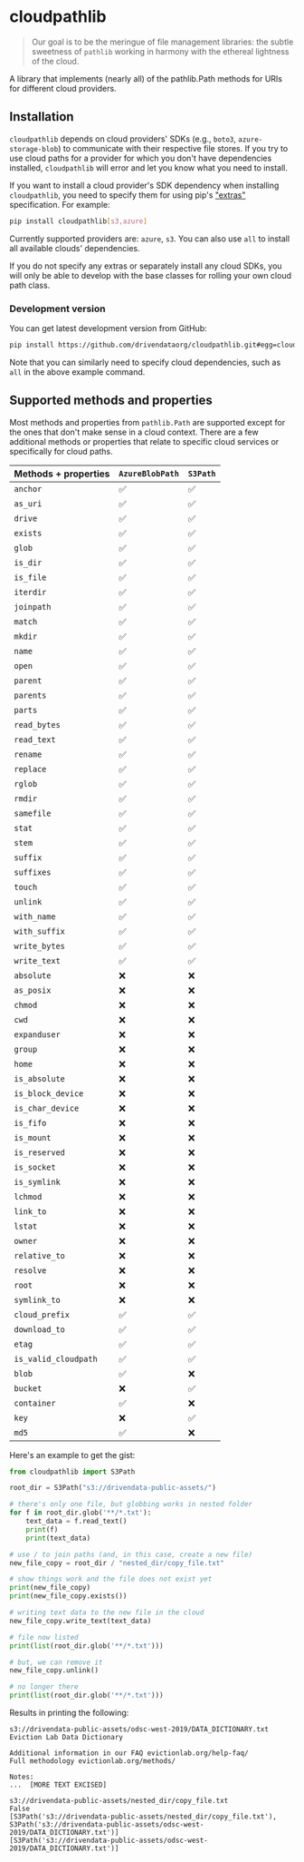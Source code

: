# cloudpathlib

> Our goal is to be the meringue of file management libraries: the subtle sweetness of `pathlib` working in harmony with the ethereal lightness of the cloud.

A library that implements (nearly all) of the pathlib.Path methods for URIs for different cloud providers.

## Installation

`cloudpathlib` depends on cloud providers' SDKs (e.g., `boto3`, `azure-storage-blob`) to communicate with their respective file stores. If you try to use cloud paths for a provider for which you don't have dependencies installed, `cloudpathlib` will error and let you know what you need to install.

If you want to install a cloud provider's SDK dependency when installing `cloudpathlib`, you need to specify them for using pip's ["extras"](https://packaging.python.org/tutorials/installing-packages/#installing-setuptools-extras) specification. For example:

```bash
pip install cloudpathlib[s3,azure]
```

Currently supported providers are: `azure`, `s3`. You can also use `all` to install all available clouds' dependencies.

If you do not specify any extras or separately install any cloud SDKs, you will only be able to develop with the base classes for rolling your own cloud path class.

### Development version

You can get latest development version from GitHub:

```bash
pip install https://github.com/drivendataorg/cloudpathlib.git#egg=cloudpathlib[all]
```

Note that you can similarly need to specify cloud dependencies, such as `all` in the above example command.

## Supported methods and properties

Most methods and properties from `pathlib.Path` are supported except for the ones that don't make sense in a cloud context. There are a few additional methods or properties that relate to specific cloud services or specifically for cloud paths.

| Methods + properties   | `AzureBlobPath`   | `S3Path`   |
|:-----------------------|:------------------|:-----------|
| `anchor`               | ✅                | ✅         |
| `as_uri`               | ✅                | ✅         |
| `drive`                | ✅                | ✅         |
| `exists`               | ✅                | ✅         |
| `glob`                 | ✅                | ✅         |
| `is_dir`               | ✅                | ✅         |
| `is_file`              | ✅                | ✅         |
| `iterdir`              | ✅                | ✅         |
| `joinpath`             | ✅                | ✅         |
| `match`                | ✅                | ✅         |
| `mkdir`                | ✅                | ✅         |
| `name`                 | ✅                | ✅         |
| `open`                 | ✅                | ✅         |
| `parent`               | ✅                | ✅         |
| `parents`              | ✅                | ✅         |
| `parts`                | ✅                | ✅         |
| `read_bytes`           | ✅                | ✅         |
| `read_text`            | ✅                | ✅         |
| `rename`               | ✅                | ✅         |
| `replace`              | ✅                | ✅         |
| `rglob`                | ✅                | ✅         |
| `rmdir`                | ✅                | ✅         |
| `samefile`             | ✅                | ✅         |
| `stat`                 | ✅                | ✅         |
| `stem`                 | ✅                | ✅         |
| `suffix`               | ✅                | ✅         |
| `suffixes`             | ✅                | ✅         |
| `touch`                | ✅                | ✅         |
| `unlink`               | ✅                | ✅         |
| `with_name`            | ✅                | ✅         |
| `with_suffix`          | ✅                | ✅         |
| `write_bytes`          | ✅                | ✅         |
| `write_text`           | ✅                | ✅         |
| `absolute`             | ❌                | ❌         |
| `as_posix`             | ❌                | ❌         |
| `chmod`                | ❌                | ❌         |
| `cwd`                  | ❌                | ❌         |
| `expanduser`           | ❌                | ❌         |
| `group`                | ❌                | ❌         |
| `home`                 | ❌                | ❌         |
| `is_absolute`          | ❌                | ❌         |
| `is_block_device`      | ❌                | ❌         |
| `is_char_device`       | ❌                | ❌         |
| `is_fifo`              | ❌                | ❌         |
| `is_mount`             | ❌                | ❌         |
| `is_reserved`          | ❌                | ❌         |
| `is_socket`            | ❌                | ❌         |
| `is_symlink`           | ❌                | ❌         |
| `lchmod`               | ❌                | ❌         |
| `link_to`              | ❌                | ❌         |
| `lstat`                | ❌                | ❌         |
| `owner`                | ❌                | ❌         |
| `relative_to`          | ❌                | ❌         |
| `resolve`              | ❌                | ❌         |
| `root`                 | ❌                | ❌         |
| `symlink_to`           | ❌                | ❌         |
| `cloud_prefix`         | ✅                | ✅         |
| `download_to`          | ✅                | ✅         |
| `etag`                 | ✅                | ✅         |
| `is_valid_cloudpath`   | ✅                | ✅         |
| `blob`                 | ✅                | ❌         |
| `bucket`               | ❌                | ✅         |
| `container`            | ✅                | ❌         |
| `key`                  | ❌                | ✅         |
| `md5`                  | ✅                | ❌         |


Here's an example to get the gist:

```python
from cloudpathlib import S3Path

root_dir = S3Path("s3://drivendata-public-assets/")

# there's only one file, but globbing works in nested folder
for f in root_dir.glob('**/*.txt'):
    text_data = f.read_text()
    print(f)
    print(text_data)

# use / to join paths (and, in this case, create a new file)
new_file_copy = root_dir / "nested_dir/copy_file.txt"

# show things work and the file does not exist yet
print(new_file_copy)
print(new_file_copy.exists())

# writing text data to the new file in the cloud
new_file_copy.write_text(text_data)

# file now listed
print(list(root_dir.glob('**/*.txt')))

# but, we can remove it
new_file_copy.unlink()

# no longer there
print(list(root_dir.glob('**/*.txt')))

```

Results in printing the following:

```
s3://drivendata-public-assets/odsc-west-2019/DATA_DICTIONARY.txt
Eviction Lab Data Dictionary

Additional information in our FAQ evictionlab.org/help-faq/
Full methodology evictionlab.org/methods/

Notes:
...  [MORE TEXT EXCISED]

s3://drivendata-public-assets/nested_dir/copy_file.txt
False
[S3Path('s3://drivendata-public-assets/nested_dir/copy_file.txt'), S3Path('s3://drivendata-public-assets/odsc-west-2019/DATA_DICTIONARY.txt')]
[S3Path('s3://drivendata-public-assets/odsc-west-2019/DATA_DICTIONARY.txt')]

```
